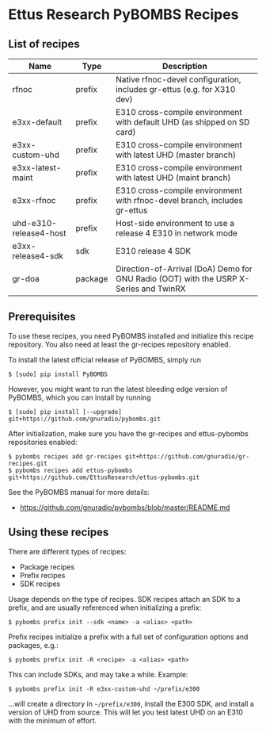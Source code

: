 # Ettus Research PyBOMBS Recipes

## List of recipes

| Name                    | Type    | Description
|-------------------------|-------- |--------------------------------------------------------------------------------------
| rfnoc                   | prefix  | Native rfnoc-devel configuration, includes gr-ettus (e.g. for X310 dev)
| e3xx-default            | prefix  | E310 cross-compile environment with default UHD (as shipped on SD card)
| e3xx-custom-uhd         | prefix  | E310 cross-compile environment with latest UHD (master branch)
| e3xx-latest-maint       | prefix  | E310 cross-compile environment with latest UHD (maint branch)
| e3xx-rfnoc              | prefix  | E310 cross-compile environment with rfnoc-devel branch, includes gr-ettus
| uhd-e310-release4-host  | prefix  | Host-side environment to use a release 4 E310 in network mode
| e3xx-release4-sdk       | sdk     | E310 release 4 SDK
| gr-doa                  | package | Direction-of-Arrival (DoA) Demo for GNU Radio (OOT) with the USRP X-Series and TwinRX

## Prerequisites

To use these recipes, you need PyBOMBS installed and initialize this recipe
repository. You also need at least the gr-recipes repository enabled.

To install the latest official release of PyBOMBS, simply run

    $ [sudo] pip install PyBOMBS

However, you might want to run the latest bleeding edge version of PyBOMBS,
which you can install by running

    $ [sudo] pip install [--upgrade] git+https://github.com/gnuradio/pybombs.git

After initialization, make sure you have the gr-recipes and ettus-pybombs
repositories enabled:

    $ pybombs recipes add gr-recipes git+https://github.com/gnuradio/gr-recipes.git
    $ pybombs recipes add ettus-pybombs git+https://github.com/EttusResearch/ettus-pybombs.git

See the PyBOMBS manual for more details:
- https://github.com/gnuradio/pybombs/blob/master/README.md

## Using these recipes

There are different types of recipes:

- Package recipes
- Prefix recipes
- SDK recipes

Usage depends on the type of recipes. SDK recipes attach an SDK to a prefix,
and are usually referenced when initializing a prefix:

    $ pybombs prefix init --sdk <name> -a <alias> <path>

Prefix recipes initialize a prefix with a full set of configuration options
and packages, e.g.:

    $ pybombs prefix init -R <recipe> -a <alias> <path>

This can include SDKs, and may take a while. Example:

    $ pybombs prefix init -R e3xx-custom-uhd ~/prefix/e300

...will create a directory in `~/prefix/e300`, install the E300 SDK, and install
a version of UHD from source. This will let you test latest UHD on an E310 with
the minimum of effort.

